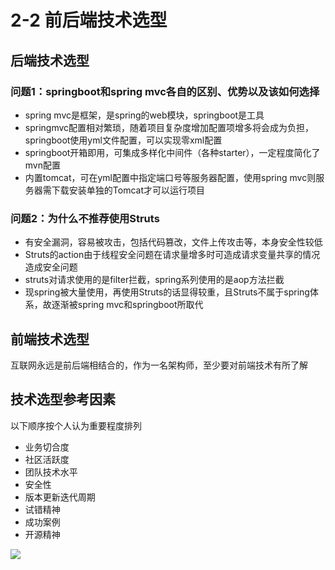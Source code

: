# 2-2 前后端技术选型 #

## 后端技术选型 ##

### 问题1：springboot和spring mvc各自的区别、优势以及该如何选择 ###
- spring mvc是框架，是spring的web模块，springboot是工具
- springmvc配置相对繁琐，随着项目复杂度增加配置项增多将会成为负担，springboot使用yml文件配置，可以实现零xml配置
- springboot开箱即用，可集成多样化中间件（各种starter），一定程度简化了mvn配置
- 内置tomcat，可在yml配置中指定端口号等服务器配置，使用spring mvc则服务器需下载安装单独的Tomcat才可以运行项目

### 问题2：为什么不推荐使用Struts ###

- 有安全漏洞，容易被攻击，包括代码篡改，文件上传攻击等，本身安全性较低
- Struts的action由于线程安全问题在请求量增多时可造成请求变量共享的情况造成安全问题
- struts对请求使用的是filter拦截，spring系列使用的是aop方法拦截
- 现spring被大量使用，再使用Struts的话显得较重，且Struts不属于spring体系，故逐渐被spring mvc和springboot所取代

## 前端技术选型 ##

互联网永远是前后端相结合的，作为一名架构师，至少要对前端技术有所了解

## 技术选型参考因素 ##

以下顺序按个人认为重要程度排列

- 业务切合度
- 社区活跃度
- 团队技术水平
- 安全性
- 版本更新迭代周期
- 试错精神
- 成功案例
- 开源精神

![](https://climg.mukewang.com/5edf921500016e0f19201080.jpg)

